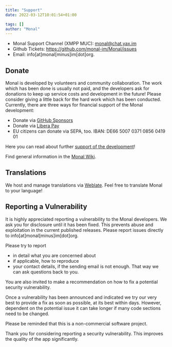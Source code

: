 ```yaml
---
title: "Support"
date: 2022-03-12T10:01:54+01:00

tags: []
author: "Monal"
---
```


* Monal Support Channel (XMPP MUC): [monal@chat.yax.im](xmpp:monal@chat.yax.im?join)
* Github Tickets: https://github.com/monal-im/Monal/issues
* Email: info[at]monal[minus]im[dot]org.

## Donate

Monal is developed by volunteers and community collaboration. The work which has been done is usually not paid, and the developers ask for donations to keep up service costs and development in the future! Please consider giving a little back for the hard work which has been conducted. Currently, there are three ways for financial support of the Monal development:

* Donate via [GitHub Sponsors](https://github.com/sponsors/tmolitor-stud-tu)
* Donate via [Libera Pay](https://liberapay.com/tmolitor)
* EU citizens can donate via SEPA, too. IBAN: DE66 5007 0371 0856 0419 01

Here you can read about further [support of the development](https://github.com/monal-im/Monal/issues/363)!

Find general information in the [Monal Wiki](https://github.com/monal-im/Monal/wiki).

## Translations

We host and manage translations via [Weblate](https://hosted.weblate.org/engage/monal/).
Feel free to translate Monal to your language!

## Reporting a Vulnerability

It is highly appreciated reporting a vulnerability to the Monal developers.
We ask you for disclosure until it has been fixed.
This prevents abuse and exploitation in the current published releases.
Please report issues directly to info[at]monal[minus]im[dot]org.

Please try to report

* in detail what you are concerned about
* if applicable, how to reproduce
* your contact details, if the sending email is not enough.
  That way we can ask questions back to you.

You are also invited to make a recommendation on how to fix a potential security vulnerability.

Once a vulnerability has been announced and indicated we try our very best to provide a fix as soon as possible, at its best within days. However, dependent on the potential issue it can take longer if many code sections need to be changed.

Please be reminded that this is a non-commercial software project.

Thank you for considering reporting a security vulnerability.
This improves the quality of the app significantly.
